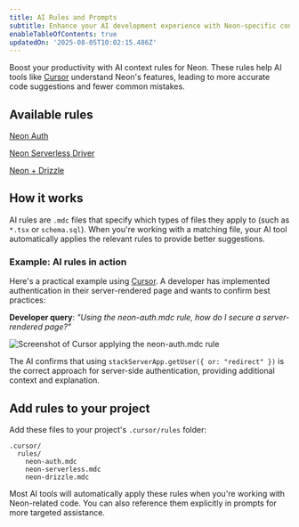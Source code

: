 ```yaml
---
title: AI Rules and Prompts
subtitle: Enhance your AI development experience with Neon-specific context rules
enableTableOfContents: true
updatedOn: '2025-08-05T10:02:15.486Z'
---
```


Boost your productivity with AI context rules for Neon. These rules help AI tools like [Cursor](https://www.cursor.so/) understand Neon's features, leading to more accurate code suggestions and fewer common mistakes.

## Available rules

<DetailIconCards>

<a href="/docs/ai/ai-rules-neon-auth" description="Stack Auth integration, database syncing, and authentication patterns" icon="lock-landscape">Neon Auth</a>

<a href="/docs/ai/ai-rules-neon-serverless" description="Efficient queries, connection pooling, and serverless best practices" icon="network">Neon Serverless Driver</a>

<a href="/docs/ai/ai-rules-neon-drizzle" description="ORM setup, schema management, and usage patterns with Drizzle" icon="drizzle">Neon + Drizzle</a>

</DetailIconCards>

## How it works

AI rules are `.mdc` files that specify which types of files they apply to (such as `*.tsx` or `schema.sql`). When you're working with a matching file, your AI tool automatically applies the relevant rules to provide better suggestions.

### Example: AI rules in action

Here's a practical example using [Cursor](https://www.cursor.so). A developer has implemented authentication in their server-rendered page and wants to confirm best practices:

**Developer query**: _"Using the neon-auth.mdc rule, how do I secure a server-rendered page?"_

![Screenshot of Cursor applying the neon-auth.mdc rule](/docs/ai/ai-rules.png)

The AI confirms that using `stackServerApp.getUser({ or: "redirect" })` is the correct approach for server-side authentication, providing additional context and explanation.

## Add rules to your project

Add these files to your project's `.cursor/rules` folder:

```text
.cursor/
  rules/
    neon-auth.mdc
    neon-serverless.mdc
    neon-drizzle.mdc
```

Most AI tools will automatically apply these rules when you're working with Neon-related code. You can also reference them explicitly in prompts for more targeted assistance.
